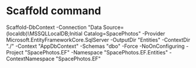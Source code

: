 ﻿

# Scaffold command
Scaffold-DbContext -Connection "Data Source=(localdb)\MSSQLLocalDB;Initial Catalog=SpacePhotos" -Provider Microsoft.EntityFrameworkCore.SqlServer -OutputDir "Entities" -ContextDir "./" -Context "AppDbContext" -Schemas "dbo" -Force -NoOnConfiguring -Project "SpacePhotos.EF" -Namespace "SpacePhotos.EF.Entities" -ContextNamespace "SpacePhotos.EF" 
        
